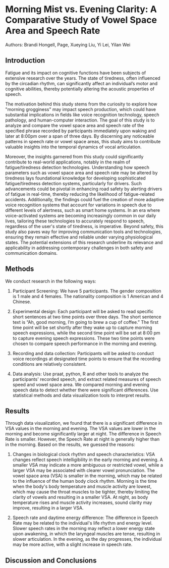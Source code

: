 # Morning Mist vs. Evening Clarity: A Comparative Study of Vowel Space Area and Speech Rate
Authors: Brandi Hongell, Page, Xueying Liu, Yi Lei, Yilan Wei

## Introduction

Fatigue and its impact on cognitive functions have been subjects of extensive research over the years. The state of tiredness, often influenced by the circadian rhythm, can significantly affect an individual’s motor and 
cognitive abilities, thereby potentially altering the acoustic properties of speech. 

The motivation behind this study stems from the curiosity to explore how "morning grogginess" may impact speech production, which could have substantial implications in fields like voice recognition technology, speech 
pathology, and human-computer interaction. The goal of this study is to analyze and compare the vowel space area and speech rate of the specified phrase recorded by participants immediately upon waking and later at 8:00pm 
over a span of three days. By discerning any noticeable patterns in speech rate or vowel space areas, this study aims to contribute valuable insights into the temporal dynamics of vocal articulation. 

Moreover, the insights garnered from this study could significantly contribute to real-world applications, notably in the realm of fatigue/tiredness detection technologies. Understanding how speech parameters such as vowel 
space area and speech rate may be altered by tiredness lays foundational knowledge for developing sophisticated fatigue/tiredness detection systems, particularly for drivers. Such advancements could be pivotal in 
enhancing road safety by alerting drivers of fatigue in real-time, thereby reducing the likelihood of fatigue-related accidents. Additionally, the findings could fuel the creation of more adaptive voice recognition 
systems that account for variations in speech due to different levels of alertness, such as smart home systems. In an era where voice-activated systems are becoming increasingly common in our daily lives, tailoring these 
technologies to accurately respond to speech, regardless of the user's state of tiredness, is imperative. Beyond safety, this study also paves way for improving communication tools and technologies, ensuring they remain 
effective and reliable under varying physiological states. The potential extensions of this research underline its relevance and applicability in addressing contemporary challenges in both safety and communication domains.

## Methods
We conduct research in the following ways:

1. Participant Screening:
We have 5 participants. The gender composition is 1 male and 4 females. The nationality composition is 1 American and 4 Chinese.

2. Experimental design: 
Each participant will be asked to read specific short sentences at two time points over three days. The short sentence text is “Ah, good morning, I’m going to brew a cup of coffee.” The first time point will be set shortly after they wake up to capture morning speech expressions, while the second time point will be set at 8:00 pm to capture evening speech expressions. These two time points were chosen to compare speech performance in the morning and evening.

3. Recording and data collection: 
Participants will be asked to conduct voice recordings at designated time points to ensure that the recording conditions are relatively consistent.

4. Data analysis:
Use praat, python, R and other tools to analyze the participants' recorded speech, and extract related measures of speech speed and vowel space area. We compared morning and evening speech data to detect whether there were significant differences. Use statistical methods and data visualization tools to interpret results.

## Results

Through data visualization, we found that there is a significant difference in VSA values ​​in the morning and evening. The VSA values ​​are lower in the morning and become significantly larger at night. The difference in Speech Rate is smaller. However, the Speech Rate at night is generally higher than in the morning. Based on the results, we guessed the reasons:

1. Changes in biological clock rhythm and speech characteristics:
VSA changes reflect speech intelligibility in the early morning and evening. A smaller VSA may indicate a more ambiguous or restricted vowel, while a larger VSA may be associated with clearer vowel pronunciation. The vowel space area (VSA) is smaller in the morning, which may be related to the influence of the human body clock rhythm. Morning is the time when the body's body temperature and muscle activity are lowest, which may cause the throat muscles to be tighter, thereby limiting the clarity of vowels and resulting in a smaller VSA. At night, as body temperature rises and muscle activity increases, sound clarity may improve, resulting in a larger VSA.

2. Speech rate and daytime energy difference:
The difference in Speech Rate may be related to the individual's life rhythm and energy level. Slower speech rates in the morning may reflect a lower energy state upon awakening, in which the laryngeal muscles are tense, resulting in slower articulation. In the evening, as the day progresses, the individual may be more active, with a slight increase in speech rate.






## Discussion and Conclusions
